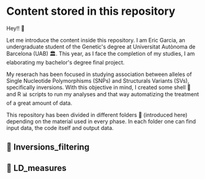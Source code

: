 # Content stored in this repository
Hey!! 👋

Let me introduce the content inside this repository. I am Eric Garcia, an undergraduate student of the Genetic's degree at Universitat Autònoma de Barcelona (UAB) 🏛️. This year, as I face the completion of my studies, I am elaborating my bachelor's degree final project. 

My reserach has been focused in studying association between alleles of Single Nucleotide Polymorphisms (SNPs) and Structurals Variants (SVs), specifically inversions. With this objective in mind, I created some shell 🐚 and R 📊 scripts to run my analyses and that way automatizing the treatment of a great amount of data. 

This repository has been divided in different folders 📁 (introduced here) depending on the material used in every phase. In each folder one can find input data, the code itself and output data. 

## 📁 Inversions_filtering

## 📁 LD_measures


